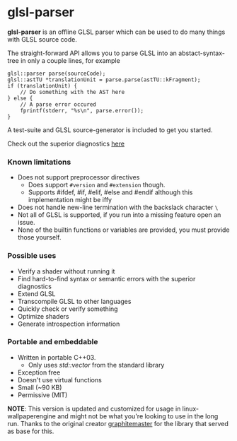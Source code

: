 # glsl-parser

**glsl-parser** is an offline GLSL parser which can be used to do many things with GLSL source code.

The straight-forward API allows you to parse GLSL into an abstact-syntax-tree in only a couple lines, for example

    glsl::parser parse(sourceCode);
    glsl::astTU *translationUnit = parse.parse(astTU::kFragment);
    if (translationUnit) {
        // Do something with the AST here
    } else {
        // A parse error occured
        fprintf(stderr, "%s\n", parse.error());
    }

A test-suite and GLSL source-generator is included to get you started.

Check out the superior diagnostics [here](EXAMPLE_ERRORS.md)

### Known limitations
  * Does not support preprocessor directives
    * Does support `#version` and `#extension` though.
    * Supports #ifdef, #if, #elif, #else and #endif although this implementation might be iffy
  * Does not handle new-line termination with the backslack character `\`
  * Not all of GLSL is supported, if you run into a missing feature open an issue.
  * None of the builtin functions or variables are provided, you must provide those yourself.

### Possible uses
  * Verify a shader without running it
  * Find hard-to-find syntax or semantic errors with the superior diagnostics
  * Extend GLSL
  * Transcompile GLSL to other languages
  * Quickly check or verify something
  * Optimize shaders
  * Generate introspection information

### Portable and embeddable
  * Written in portable C++03.
    * Only uses *std::vector* from the standard library
  * Exception free
  * Doesn't use virtual functions
  * Small (~90 KB)
  * Permissive (MIT)

**NOTE**: This version is updated and customized for usage in linux-wallpaperengine and might not be what you're looking
to use in the long run. Thanks to the original creator [graphitemaster](https://github.com/graphitemaster/glsl-parser)
for the library that served as base for this.